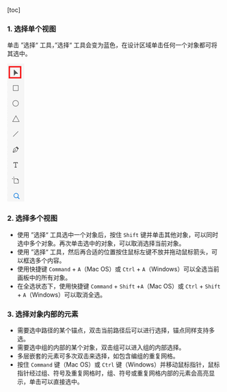 [toc]

### 1. 选择单个视图

单击 ”选择“ 工具，”选择“ 工具会变为蓝色，在设计区域单击任何一个对象都可将其选中。

![04](./images/04.png)

### 2. 选择多个视图

+    使用 ”选择“ 工具选中一个对象后，按住 `Shift` 键并单击其他对象，可以同时选中多个对象。再次单击选中的对象，可以取消选择当前对象。
+   使用 ”选择“ 工具，然后再合适的位置按住鼠标左键不放并拖动鼠标箭头，可以框选多个内容。
+   使用快捷键 `Command` + `A`（Mac OS）或 `Ctrl` + `A`（Windows）可以全选当前画板中的所有对象。
+   在全选状态下，使用快捷键 `Command` + `Shift` +`A`（Mac OS）或 `Ctrl` + `Shift` + `A`（Windows）可以取消全选。

### 3. 选择对象内部的元素

+   需要选中路径的某个锚点，双击当前路径后可以进行选择，锚点同样支持多选。
+   需要选中组的内部的某个对象，双击组可以进入组的内部选择。
+   多层嵌套的元素可多次双击来选择，如包含编组的重复网格。
+   按住 `Command` 键（Mac OS）或 `Ctrl` 键（Windows）并移动鼠标指针，鼠标指针经过组、符号及重复网格时，组、符号或重复网格内部的元素会高亮显示，单击可以直接选中。

